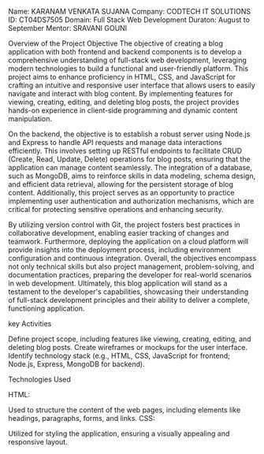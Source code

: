 Name: KARANAM VENKATA SUJANA
Company: CODTECH IT SOLUTIONS
ID: CT04DS7505
Domain: Full Stack Web Development
Duraton: August to September
Mentor: SRAVANI GOUNI

Overview of the Project
Objective
The objective of creating a blog application with both frontend and backend components is to develop a comprehensive understanding of full-stack web development, leveraging modern technologies to build a functional and user-friendly platform. This project aims to enhance proficiency in HTML, CSS, and JavaScript for crafting an intuitive and responsive user interface that allows users to easily navigate and interact with blog content. By implementing features for viewing, creating, editing, and deleting blog posts, the project provides hands-on experience in client-side programming and dynamic content manipulation.

On the backend, the objective is to establish a robust server using Node.js and Express to handle API requests and manage data interactions efficiently. This involves setting up RESTful endpoints to facilitate CRUD (Create, Read, Update, Delete) operations for blog posts, ensuring that the application can manage content seamlessly. The integration of a database, such as MongoDB, aims to reinforce skills in data modeling, schema design, and efficient data retrieval, allowing for the persistent storage of blog content. Additionally, this project serves as an opportunity to practice implementing user authentication and authorization mechanisms, which are critical for protecting sensitive operations and enhancing security.

By utilizing version control with Git, the project fosters best practices in collaborative development, enabling easier tracking of changes and teamwork. Furthermore, deploying the application on a cloud platform will provide insights into the deployment process, including environment configuration and continuous integration. Overall, the objectives encompass not only technical skills but also project management, problem-solving, and documentation practices, preparing the developer for real-world scenarios in web development. Ultimately, this blog application will stand as a testament to the developer's capabilities, showcasing their understanding of full-stack development principles and their ability to deliver a complete, functioning application.

key Activities

Define project scope, including features like viewing, creating, editing, and deleting blog posts.
Create wireframes or mockups for the user interface.
Identify technology stack (e.g., HTML, CSS, JavaScript for frontend; Node.js, Express, MongoDB for backend).

Technologies Used

HTML:

Used to structure the content of the web pages, including elements like headings, paragraphs, forms, and links.
CSS:

Utilized for styling the application, ensuring a visually appealing and responsive layout. 
